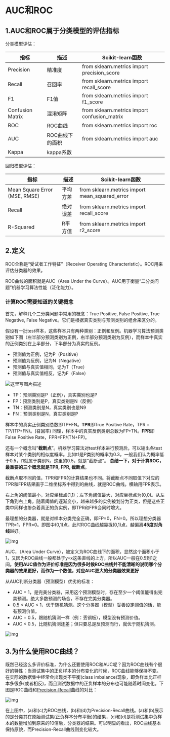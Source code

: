 # AUC和ROC

## 1.AUC和ROC属于分类模型的评估指标

分类模型评估：

| 指标             | 描述            | Scikit-learn函数                             |
| ---------------- | --------------- | -------------------------------------------- |
| Precision        | 精准度          | from sklearn.metrics import precision_score  |
| Recall           | 召回率          | from sklearn.metrics import recall_score     |
| F1               | F1值            | from sklearn.metrics import f1_score         |
| Confusion Matrix | 混淆矩阵        | from sklearn.metrics import confusion_matrix |
| ROC              | ROC曲线         | from sklearn.metrics import roc              |
| AUC              | ROC曲线下的面积 | from sklearn.metrics import auc              |
| Kappa            | kappa系数       |                                              |

回归模型评估：

| 指标                          | 描述     | Scikit-learn函数                               |
| ----------------------------- | -------- | ---------------------------------------------- |
| Mean Square Error (MSE, RMSE) | 平均方差 | from sklearn.metrics import mean_squared_error |
| Recall                        | 绝对误差 | from sklearn.metrics import recall_score       |
| R-Squared                     | R平方值  | from sklearn.metrics import r2_score           |

## 2.定义

ROC全称是“受试者工作特征”（Receiver Operating Characteristic）。ROC用来评估分类器的效果。

ROC曲线的面积就是AUC（Area Under the Curve）。AUC用于衡量“二分类问题”机器学习算法性能（泛化能力）。

### 计算ROC需要知道的关键概念

首先，解释几个二分类问题中常用的概念：True Positive, False Positive, True Negative, False Negative。它们是根据真实类别与预测类别的组合来区分的。

假设有一批test样本，这些样本只有两种类别：正例和反例。机器学习算法预测类别如下图（左半部分预测类别为正例，右半部分预测类别为反例），而样本中真实的正例类别在上半部分，下半部分为真实的反例。

- 预测值为正例，记为P（Positive）
- 预测值为反例，记为N（Negative）
- 预测值与真实值相同，记为T（True）
- 预测值与真实值相反，记为F（False）

![这里写图片描述](https://img-blog.csdn.net/20170422190557868?watermark/2/text/aHR0cDovL2Jsb2cuY3Nkbi5uZXQveWJkZXNpcmU=/font/5a6L5L2T/fontsize/400/fill/I0JBQkFCMA==/dissolve/70/gravity/SouthEast)

- TP：预测类别是P（正例），真实类别也是P
- FP：预测类别是P，真实类别是N（反例）
- TN：预测类别是N，真实类别也是N9
- FN：预测类别是N，真实类别是P

样本中的真实正例类别总数即TP+FN。**TPR**即True Positive Rate，TPR = TP/(TP+FN)。(召回率) 
同理，样本中的真实反例类别总数为FP+TN。**FPR**即False Positive Rate，FPR=FP/(TN+FP)。

还有一个概念叫”**截断点**”。机器学习算法对test样本进行预测后，可以输出各test样本对某个类别的相似度概率。比如t1是P类别的概率为0.3，一般我们认为概率低于0.5，t1就属于类别N。这里的0.5，就是”截断点”。 
**总结一下，对于计算ROC，最重要的三个概念就是TPR, FPR, 截断点**。

截断点取不同的值，TPR和FPR的计算结果也不同。将截断点不同取值下对应的TPR和FPR结果画于二维坐标系中得到的曲线，就是ROC曲线。横轴用FPR表示。

右上角的阈值最小，对应坐标点(1,1)；左下角阈值最大，对应坐标点为(0,0)。从左下角到右上角，随着阈值的逐渐变小，越来越多的实例被划分为正类，但是这些正类中同样也掺杂着真正的负实例，即TPR和FPR会同时增大。

最理想的分类器，就是对样本分类完全正确，即FP=0，FN=0。所以理想分类器TPR=1，FPR=0。即图中(0,1)点，此时ROC曲线越靠拢(0,1)点，越偏离**45度对角线**越好。

![img](https://pic2.zhimg.com/80/v2-66cc29b9e9f951de48c214d9ec34f4c5_720w.jpg)



AUC，（Area Under Curve），被定义为ROC曲线下的面积，显然这个面积小于1，又因为ROC曲线一般都处于y=x这条直线的上方，所以AUC一般在0.5到1之间。**使用AUC值作为评价标准是因为很多时候ROC曲线并不能清晰的说明哪个分类器的效果更好，而作为一个数值，对应AUC更大的分类器效果更好**

从AUC判断分类器（预测模型）优劣的标准：

- AUC = 1，是完美分类器，采用这个预测模型时，存在至少一个阈值能得出完美预测。绝大多数预测的场合，不存在完美分类器。
- 0.5 < AUC < 1，优于随机猜测。这个分类器（模型）妥善设定阈值的话，能有预测价值。
- AUC = 0.5，跟随机猜测一样（例：丢铜板），模型没有预测价值。
- AUC < 0.5，比随机猜测还差；但只要总是反预测而行，就优于随机猜测。

![img](https://pic3.zhimg.com/80/v2-0ec2fe6fb4bf120c59aa7b05037d9266_720w.jpg)

## 3.为什么使用ROC曲线？

既然已经这么多评价标准，为什么还要使用ROC和AUC呢？因为ROC曲线有个很好的特性：当测试集中的正负样本的分布变化的时候，ROC曲线能够保持不变。在实际的数据集中经常会出现类不平衡(class imbalance)现象，即负样本比正样本多很多(或者相反)，而且测试数据中的正负样本的分布也可能随着时间变化。下图是ROC曲线和[Precision-Recall](https://link.zhihu.com/?target=https%3A//en.wikipedia.org/wiki/Precision_and_recall)曲线的对比：

![img](https://pic2.zhimg.com/80/v2-a8ce55589ca9982426525493fec664b1_720w.jpg)

在上图中，(a)和(c)为ROC曲线，(b)和(d)为Precision-Recall曲线。(a)和(b)展示的是分类其在原始测试集(正负样本分布平衡)的结果，(c)和(d)是将测试集中负样本的数量增加到原来的10倍后，分类器的结果。可以明显的看出，ROC曲线基本保持原貌，而Precision-Recall曲线则变化较大。